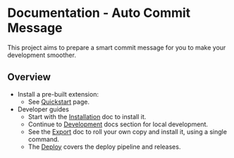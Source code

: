 # Documentation - Auto Commit Message

This project aims to prepare a smart commit message for you to make your development smoother.


## Overview

- Install a pre-built extension:
    - See [Quickstart](quickstart.md) page.
- Developer guides
    - Start with the [Installation](installation.md) doc to install it.
    - Continue to [Development](development/) docs section for local development.
    - See the [Export](export.md) doc to roll your own copy and install it, using a single command.
    - The [Deploy](deploy.md) covers the deploy pipeline and releases.

<!--

The docs are split into two features:

- [Extension](extension.md)
- [Terminal hook](terminal-hook.md)

Part ideas:

- A shell script in a repo
- References a concatenated JS script from this repo (just the text handling and not the full extension), which is in a bin directory.

-->
